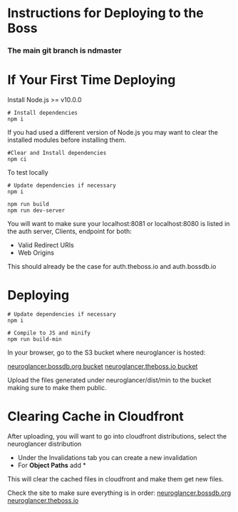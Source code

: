 # Instructions for Deploying to the Boss

### The main git branch is ndmaster 

# If Your First Time Deploying

Install Node.js >= v10.0.0

```shell
# Install dependencies
npm i
```
If you had used a different version of Node.js you may want to clear the installed modules before installing them.
```shell
#Clear and Install dependencies
npm ci
```

To test locally
```shell
# Update dependencies if necessary
npm i

npm run build
npm run dev-server
```
You will want to make sure your localhost:8081 or localhost:8080 is listed in the auth server, Clients, endpoint for both:
* Valid Redirect URIs
* Web Origins

This should already be the case for auth.theboss.io and auth.bossdb.io

# Deploying

```shell
# Update dependencies if necessary
npm i

# Compile to JS and minify
npm run build-min
```

In your browser, go to the S3 bucket where neuroglancer is hosted:

[neuroglancer.bossdb.org bucket](https://s3.console.aws.amazon.com/s3/buckets/aws-website-bossdbneuroglancer-6v7vl/?region=us-east-1&tab=overview)
[neuroglancer.theboss.io bucket](https://s3.console.aws.amazon.com/s3/buckets/aws-website-thebossneuroglancer-io2gl/?region=us-east-1&tab=overview)

Upload the files generated under neuroglancer/dist/min to the bucket making sure to make them public.

# Clearing Cache in Cloudfront
After uploading, you will want to go into cloudfront distributions, select the neuroglancer distribution
* Under the Invalidations tab you can create a new invalidation
* For **Object Paths** add *

This will clear the cached files in cloudfront and make them get new files.
  
Check the site to make sure everything is in order:
[neuroglancer.bossdb.org](https://neuroglancer.bossdb.org/)
[neuroglancer.theboss.io](https://neuroglancer.theboss.io/)
